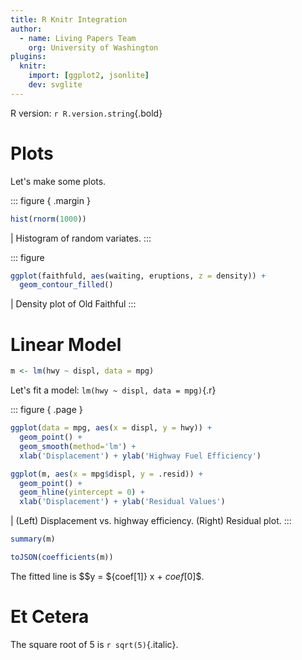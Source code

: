 ```yaml
---
title: R Knitr Integration
author:
  - name: Living Papers Team
    org: University of Washington
plugins:
  knitr:
    import: [ggplot2, jsonlite]
    dev: svglite
---
```


R version: `r R.version.string`{.bold}

# Plots

Let's make some plots.

::: figure { .margin }
``` r { figwidth=5 figheight=3 }
hist(rnorm(1000))
```
| Histogram of random variates.
:::

::: figure
``` r { asp=0.5 }
ggplot(faithfuld, aes(waiting, eruptions, z = density)) +
  geom_contour_filled()
```
| Density plot of Old Faithful
:::

# Linear Model

``` r { hide=true }
m <- lm(hwy ~ displ, data = mpg)
```

Let's fit a model: `lm(hwy ~ displ, data = mpg)`{.r}

::: figure { .page }
``` r { keep="high" figwidth=6 asp=0.6 width="50%" }
ggplot(data = mpg, aes(x = displ, y = hwy)) +
  geom_point() +
  geom_smooth(method='lm') +
  xlab('Displacement') + ylab('Highway Fuel Efficiency')

ggplot(m, aes(x = mpg$displ, y = .resid)) +
  geom_point() +
  geom_hline(yintercept = 0) +
  xlab('Displacement') + ylab('Residual Values')
```
| (Left) Displacement vs. highway efficiency. (Right) Residual plot.
:::

``` r { .small }
summary(m)
```

``` r { bind="coef" }
toJSON(coefficients(m))
```

The fitted line is $$y = ${coef[1]} x + ${coef[0]}$$.

# Et Cetera

The square root of 5 is `r sqrt(5)`{.italic}.
